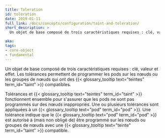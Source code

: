 ```yaml
---
title: Toleration
id: toleration
date: 2019-01-11
full_link: /docs/concepts/configuration/taint-and-toleration/
short_description: >
  Un objet de base composé de trois caractéristiques requises : clé, valeur et effet. Les tolérances permettent de programmer les pods sur les nœuds ou les groupes de nœuds qui ont une teinte compatible.

aka:
tags:
- core-object
- fundamental
---
```

 Un objet de base composé de trois caractéristiques requises : clé, valeur et effet. Les tolérances permettent de programmer les pods sur les nœuds ou les groupes de nœuds qui ont des {{< glossary_tooltip text="teintes" term_id="taint" >}} compatibles.

<!--more-->

Tolérances et {{< glossary_tooltip text="teintes" term_id="taint" >}} fonctionnent ensemble pour s'assurer que les pods ne sont pas programmés sur des nœuds inappropriés. Une ou plusieurs tolérances sont appliquées à un {{< glossary_tooltip text="pod" term_id="pod" >}}. Une tolérance indique que le {{< glossary_tooltip text="pod" term_id="pod" >}} est autorisé à (mais non obligé de) être programmé sur les nœuds ou groupes de nœuds avec une {{< glossary_tooltip text="teinte" term_id="taint" >}} compatible.
